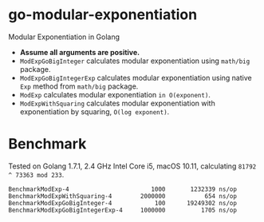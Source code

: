 # go-modular-exponentiation
Modular Exponentiation in Golang

* **Assume all arguments are positive.**
* `ModExpGoBigInteger` calculates modular exponentiation using `math/big` package.
* `ModExpGoBigIntegerExp` calculates modular exponentiation using native `Exp` method from `math/big` package.
* `ModExp` calculates modular exponentiation `in O(exponent)`.
* `ModExpWithSquaring` calculates modular exponentiation with exponentiation by squaring, `O(log exponent)`.

# Benchmark
Tested on Golang 1.7.1, 2.4 GHz Intel Core i5, macOS 10.11, calculating `81792 ^ 73363 mod 233`.
```
BenchmarkModExp-4                  	    1000	   1232339 ns/op
BenchmarkModExpWithSquaring-4      	 2000000	       654 ns/op
BenchmarkModExpGoBigInteger-4      	     100	  19249302 ns/op
BenchmarkModExpGoBigIntegerExp-4   	 1000000	      1705 ns/op
```
